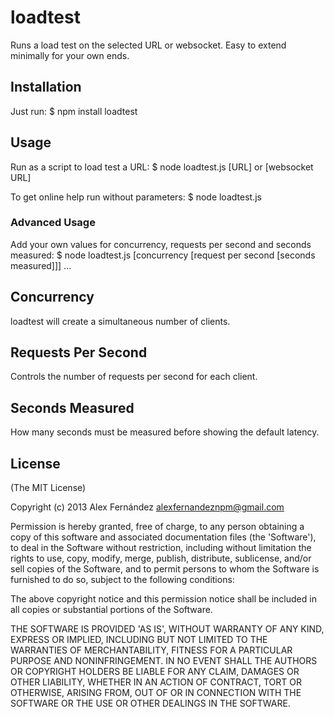 loadtest
========

Runs a load test on the selected URL or websocket. Easy to extend minimally for your own ends.

Installation
------------

Just run:
    $ npm install loadtest

Usage
-----

Run as a script to load test a URL:
  $ node loadtest.js [URL] or [websocket URL]

To get online help run without parameters:
  $ node loadtest.js

### Advanced Usage

Add your own values for concurrency, requests per second and seconds measured:
  $ node loadtest.js [concurrency [request per second [seconds measured]]] ...

## Concurrency

loadtest will create a simultaneous number of clients.

## Requests Per Second

Controls the number of requests per second for each client.

## Seconds Measured

How many seconds must be measured before showing the default latency.

License
-------

(The MIT License)

Copyright (c) 2013 Alex Fernández <alexfernandeznpm@gmail.com>

Permission is hereby granted, free of charge, to any person obtaining a copy of this software and associated documentation files (the 'Software'), to deal in the Software without restriction, including without limitation the rights to use, copy, modify, merge, publish, distribute, sublicense, and/or sell copies of the Software, and to permit persons to whom the Software is furnished to do so, subject to the following conditions:

The above copyright notice and this permission notice shall be included in all copies or substantial portions of the Software.

THE SOFTWARE IS PROVIDED 'AS IS', WITHOUT WARRANTY OF ANY KIND, EXPRESS OR IMPLIED, INCLUDING BUT NOT LIMITED TO THE WARRANTIES OF MERCHANTABILITY, FITNESS FOR A PARTICULAR PURPOSE AND NONINFRINGEMENT. IN NO EVENT SHALL THE AUTHORS OR COPYRIGHT HOLDERS BE LIABLE FOR ANY CLAIM, DAMAGES OR OTHER LIABILITY, WHETHER IN AN ACTION OF CONTRACT, TORT OR OTHERWISE, ARISING FROM, OUT OF OR IN CONNECTION WITH THE SOFTWARE OR THE USE OR OTHER DEALINGS IN THE SOFTWARE.


